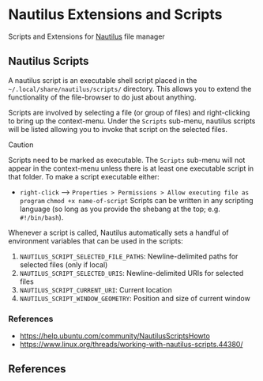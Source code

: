 # Nautilus Extensions and Scripts

Scripts and Extensions for [Nautilus] file manager

## Nautilus Scripts

A nautilus script is an executable shell script placed in the `~/.local/share/nautilus/scripts/` directory. This allows you to extend the functionality of the file-browser to do just about anything.

Scripts are involved by selecting a file (or group of files) and right-clicking to bring up the context-menu. Under the `Scripts` sub-menu, nautilus scripts will be listed allowing you to invoke that script on the selected files.

> [!CAUTION]
> Scripts need to be marked as executable. The `Scripts` sub-menu will not appear in the context-menu unless there is at least one executable script in that folder. To make a script executable either:
> - `right-click` --> `Properties > Permissions > Allow executing file as program`
> `chmod +x name-of-script`
Scripts can be written in any scripting language (so long as you provide the shebang at the top; e.g. `#!/bin/bash`).

Whenever a script is called, Nautilus automatically sets a handful of environment variables that can be used in the scripts:
1. `NAUTILUS_SCRIPT_SELECTED_FILE_PATHS`: Newline-delimited paths for selected files (only if local)
2. `NAUTILUS_SCRIPT_SELECTED_URIS`: Newline-delimited URIs for selected files
3. `NAUTILUS_SCRIPT_CURRENT_URI`: Current location
4. `NAUTILUS_SCRIPT_WINDOW_GEOMETRY`: Position and size of current window

### References 

- https://help.ubuntu.com/community/NautilusScriptsHowto
- https://www.linux.org/threads/working-with-nautilus-scripts.44380/

## References

<!-- LINKS -->
[Nautilus]: https://apps.gnome.org/Nautilus/
